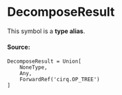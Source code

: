 # DecomposeResult

This symbol is a **type alias**.



#### Source:

<pre class="devsite-click-to-copy prettyprint lang-py tfo-signature-link">
<code>DecomposeResult = Union[
    NoneType,
    Any,
    ForwardRef('cirq.OP_TREE')
]
</code></pre>



<!-- Placeholder for "Used in" -->
